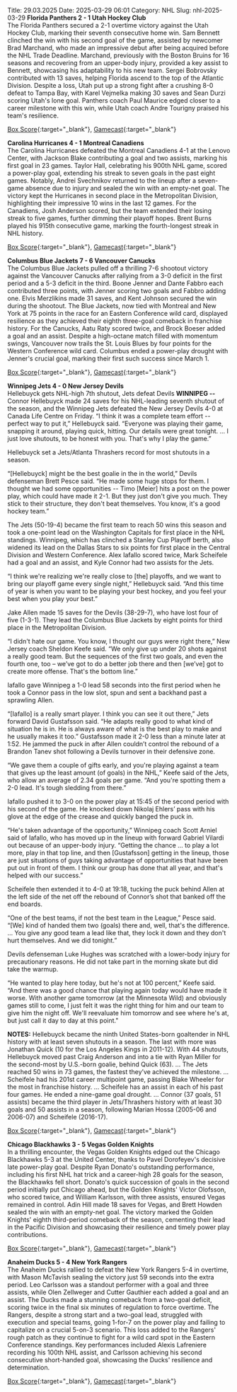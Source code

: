 Title: 29.03.2025
Date: 2025-03-29 06:01
Category: NHL 
Slug: nhl-2025-03-29 
**Florida Panthers 2 - 1 Utah Hockey Club**  
The Florida Panthers secured a 2-1 overtime victory against the Utah Hockey Club, marking their seventh consecutive home win. Sam Bennett clinched the win with his second goal of the game, assisted by newcomer Brad Marchand, who made an impressive debut after being acquired before the NHL Trade Deadline. Marchand, previously with the Boston Bruins for 16 seasons and recovering from an upper-body injury, provided a key assist to Bennett, showcasing his adaptability to his new team. Sergei Bobrovsky contributed with 13 saves, helping Florida ascend to the top of the Atlantic Division. Despite a loss, Utah put up a strong fight after a crushing 8-0 defeat to Tampa Bay, with Karel Vejmelka making 30 saves and Sean Durzi scoring Utah's lone goal. Panthers coach Paul Maurice edged closer to a career milestone with this win, while Utah coach Andre Tourigny praised his team's resilience. 

[Box Score](/gamecenter/uta-vs-fla/2025/03/28/2024021153){:target="_blank"}, [Gamecast](https://www.nhl.com/news/utah-hockey-club-florida-panthers-game-recap-march-28){:target="_blank"}<br>

**Carolina Hurricanes 4 - 1 Montreal Canadiens**  
The Carolina Hurricanes defeated the Montreal Canadiens 4-1 at the Lenovo Center, with Jackson Blake contributing a goal and two assists, marking his first goal in 23 games. Taylor Hall, celebrating his 900th NHL game, scored a power-play goal, extending his streak to seven goals in the past eight games. Notably, Andrei Svechnikov returned to the lineup after a seven-game absence due to injury and sealed the win with an empty-net goal. The victory kept the Hurricanes in second place in the Metropolitan Division, highlighting their impressive 10 wins in the last 12 games. For the Canadiens, Josh Anderson scored, but the team extended their losing streak to five games, further dimming their playoff hopes. Brent Burns played his 915th consecutive game, marking the fourth-longest streak in NHL history. 

[Box Score](/gamecenter/mtl-vs-car/2025/03/28/2024021154){:target="_blank"}, [Gamecast](https://www.nhl.com/news/montreal-canadiens-carolina-hurricanes-game-recap-march-28){:target="_blank"}<br>

**Columbus Blue Jackets 7 - 6 Vancouver Canucks**  
The Columbus Blue Jackets pulled off a thrilling 7-6 shootout victory against the Vancouver Canucks after rallying from a 3-0 deficit in the first period and a 5-3 deficit in the third. Boone Jenner and Dante Fabbro each contributed three points, with Jenner scoring two goals and Fabbro adding one. Elvis Merzlikins made 31 saves, and Kent Johnson secured the win during the shootout. The Blue Jackets, now tied with Montreal and New York at 75 points in the race for an Eastern Conference wild card, displayed resilience as they achieved their eighth three-goal comeback in franchise history. For the Canucks, Aatu Raty scored twice, and Brock Boeser added a goal and an assist. Despite a high-octane match filled with momentum swings, Vancouver now trails the St. Louis Blues by four points for the Western Conference wild card. Columbus ended a power-play drought with Jenner's crucial goal, marking their first such success since March 1. 

[Box Score](/gamecenter/van-vs-cbj/2025/03/28/2024021155){:target="_blank"}, [Gamecast](https://www.nhl.com/news/vancouver-canucks-columbus-blue-jackets-game-recap-march-28){:target="_blank"}<br>

**Winnipeg Jets 4 - 0 New Jersey Devils**  
Hellebuyck gets NHL-high 7th shutout, Jets defeat Devils
 **WINNIPEG --** <forge-entity title="Connor Hellebuyck" slug="connor-hellebuyck-8476945" code="player">Connor Hellebuyck</forge-entity> made 24 saves for his NHL-leading seventh shutout of the season, and the Winnipeg Jets defeated the New Jersey Devils 4-0 at Canada Life Centre on Friday. 
“I think it was a complete team effort -- perfect way to put it,” Hellebuyck said. “Everyone was playing their game, snapping it around, playing quick, hitting. Our details were great tonight. ... I just love shutouts, to be honest with you. That's why I play the game.”

Hellebuyck set a Jets/Atlanta Thrashers record for most shutouts in a season.

“\[Hellebuyck\] might be the best goalie in the in the world,” Devils defenseman <forge-entity title="Brett Pesce" slug="brett-pesce-8477488" code="player">Brett Pesce</forge-entity> said. “He made some huge stops for them. I thought we had some opportunities -- Timo \[Meier\] hits a post on the power play, which could have made it 2-1. But they just don't give you much. They stick to their structure, they don't beat themselves. You know, it's a good hockey team.”

The Jets (50-19-4) became the first team to reach 50 wins this season and took a one-point lead on the Washington Capitals for first place in the NHL standings. Winnipeg, which has clinched a Stanley Cup Playoff berth, also widened its lead on the Dallas Stars to six points for first place in the Central Division and Western Conference. 
<forge-entity title="Alex Iafallo" slug="alex-iafallo-8480113" code="player">Alex Iafallo</forge-entity> scored twice, <forge-entity title="Mark Scheifele" slug="mark-scheifele-8476460" code="player">Mark Scheifele</forge-entity> had a goal and an assist, and <forge-entity title="Kyle Connor" slug="kyle-connor-8478398" code="player">Kyle Connor</forge-entity> had two assists for the Jets.

“I think we're realizing we're really close to \[the\] playoffs, and we want to bring our playoff game every single night,” Hellebuyck said. “And this time of year is when you want to be playing your best hockey, and you feel your best when you play your best.”

<forge-entity title="Jake Allen" slug="jake-allen-8474596" code="player">Jake Allen</forge-entity> made 15 saves for the Devils (38-29-7), who have lost four of five (1-3-1). They lead the Columbus Blue Jackets by eight points for third place in the Metropolitan Division.

“I didn't hate our game. You know, I thought our guys were right there,” New Jersey coach Sheldon Keefe said. “We only give up under 20 shots against a really good team. But the sequences of the first two goals, and even the fourth one, too – we’ve got to do a better job there and then \[we’ve\] got to create more offense. That's the bottom line.”

Iafallo gave Winnipeg a 1-0 lead 58 seconds into the first period when he took a Connor pass in the low slot, spun and sent a backhand past a sprawling Allen.

“\[Iafallo\] is a really smart player. I think you can see it out there,” Jets forward <forge-entity title="David Gustafsson" slug="david-gustafsson-8481019" code="player">David Gustafsson</forge-entity> said. “He adapts really good to what kind of situation he is in. He is always aware of what is the best play to make and he usually makes it too.” 
Gustafsson made it 2-0 less than a minute later at 1:52. He jammed the puck in after Allen couldn’t control the rebound of a <forge-entity title="Brandon Tanev" slug="brandon-tanev-8479293" code="player">Brandon Tanev</forge-entity> shot following a Devils turnover in their defensive zone.

“We gave them a couple of gifts early, and you're playing against a team that gives up the least amount (of goals) in the NHL,” Keefe said of the Jets, who allow an average of 2.34 goals per game. “And you're spotting them a 2-0 lead. It's tough sledding from there.”

Iafallo pushed it to 3-0 on the power play at 15:45 of the second period with his second of the game. He knocked down <forge-entity title="Nikolaj Ehlers" slug="nikolaj-ehlers-8477940" code="player">Nikolaj Ehlers</forge-entity>’ pass with his glove at the edge of the crease and quickly banged the puck in.

“He's taken advantage of the opportunity,” Winnipeg coach Scott Arniel said of Iafallo, who has moved up in the lineup with forward <forge-entity title="Gabriel Vilardi" slug="gabriel-vilardi-8480014" code="player">Gabriel Vilardi</forge-entity> out because of an upper-body injury. “Getting the chance … to play a lot more, play in that top line, and then \[Gustafsson\] getting in the lineup, those are just situations of guys taking advantage of opportunities that have been put out in front of them. I think our group has done that all year, and that's helped with our success.”

Scheifele then extended it to 4-0 at 19:18, tucking the puck behind Allen at the left side of the net off the rebound of Connor’s shot that banked off the end boards.

“One of the best teams, if not the best team in the League,” Pesce said. “\[We\] kind of handed them two (goals) there and, well, that's the difference. … You give any good team a lead like that, they lock it down and they don't hurt themselves. And we did tonight.”

Devils defenseman <forge-entity title="Luke Hughes" slug="luke-hughes-8482684" code="player">Luke Hughes</forge-entity> was scratched with a lower-body injury for precautionary reasons. He did not take part in the morning skate but did take the warmup.

“He wanted to play here today, but he's not at 100 percent,” Keefe said. “And there was a good chance that playing again today would have made it worse. With another game tomorrow (at the Minnesota Wild) and obviously games still to come, I just felt it was the right thing for him and our team to give him the night off. We'll reevaluate him tomorrow and see where he's at, but just call it day to day at this point."

**NOTES:** Hellebuyck became the ninth United States-born goaltender in NHL history with at least seven shutouts in a season. The last with more was <forge-entity title="Jonathan Quick" slug="jonathan-quick-8471734" code="player">Jonathan Quick</forge-entity> (10 for the Los Angeles Kings in 2011-12). With 44 shutouts, Hellebuyck moved past <forge-entity title="Craig Anderson" slug="craig-anderson-8467950" code="player">Craig Anderson</forge-entity> and into a tie with <forge-entity title="Ryan Miller" slug="ryan-miller-8468011" code="player">Ryan Miller</forge-entity> for the second-most by U.S.-born goalie, behind Quick (63). … The Jets reached 50 wins in 73 games, the fastest they’ve achieved the milestone. … Scheifele had his 201st career multipoint game, passing Blake Wheeler for the most in franchise history. … Scheifele has an assist in each of his past four games. He ended a nine-game goal drought. … Connor (37 goals, 51 assists) became the third player in Jets/Thrashers history with at least 30 goals and 50 assists in a season, following <forge-entity title="Marian Hossa" slug="marian-hossa-8466148" code="player">Marian Hossa</forge-entity> (2005-06 and 2006-07) and Scheifele (2016-17). 

[Box Score](/gamecenter/njd-vs-wpg/2025/03/28/2024021156){:target="_blank"}, [Gamecast](https://www.nhl.com/news/new-jersey-devils-winnipeg-jets-game-recap-march-28){:target="_blank"}<br>

**Chicago Blackhawks 3 - 5 Vegas Golden Knights**  
In a thrilling encounter, the Vegas Golden Knights edged out the Chicago Blackhawks 5-3 at the United Center, thanks to Pavel Dorofeyev's decisive late power-play goal. Despite Ryan Donato's outstanding performance, including his first NHL hat trick and a career-high 28 goals for the season, the Blackhawks fell short. Donato's quick succession of goals in the second period initially put Chicago ahead, but the Golden Knights' Victor Olofsson, who scored twice, and William Karlsson, with three assists, ensured Vegas remained in control. Adin Hill made 18 saves for Vegas, and Brett Howden sealed the win with an empty-net goal. The victory marked the Golden Knights' eighth third-period comeback of the season, cementing their lead in the Pacific Division and showcasing their resilience and timely power play contributions. 

[Box Score](/gamecenter/vgk-vs-chi/2025/03/28/2024021157){:target="_blank"}, [Gamecast](https://www.nhl.com/news/vegas-golden-knights-chicago-blackhawks-game-recap-march-28){:target="_blank"}<br>

**Anaheim Ducks 5 - 4 New York Rangers**  
The Anaheim Ducks rallied to defeat the New York Rangers 5-4 in overtime, with Mason McTavish sealing the victory just 59 seconds into the extra period. Leo Carlsson was a standout performer with a goal and three assists, while Olen Zellweger and Cutter Gauthier each added a goal and an assist. The Ducks made a stunning comeback from a two-goal deficit, scoring twice in the final six minutes of regulation to force overtime. The Rangers, despite a strong start and a two-goal lead, struggled with execution and special teams, going 1-for-7 on the power play and failing to capitalize on a crucial 5-on-3 scenario. This loss added to the Rangers' rough patch as they continue to fight for a wild card spot in the Eastern Conference standings. Key performances included Alexis Lafreniere recording his 100th NHL assist, and Carlsson achieving his second consecutive short-handed goal, showcasing the Ducks' resilience and determination. 

[Box Score](/gamecenter/nyr-vs-ana/2025/03/28/2024021158){:target="_blank"}, [Gamecast](https://www.nhl.com/news/new-york-rangers-anaheim-ducks-game-recap-march-28){:target="_blank"}<br>

